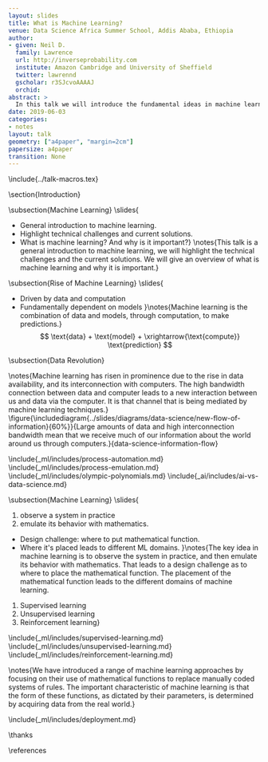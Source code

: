 ```yaml
---
layout: slides
title: What is Machine Learning?
venue: Data Science Africa Summer School, Addis Ababa, Ethiopia
author:
- given: Neil D.
  family: Lawrence
  url: http://inverseprobability.com
  institute: Amazon Cambridge and University of Sheffield
  twitter: lawrennd
  gscholar: r3SJcvoAAAAJ
  orchid: 
abstract: >
  In this talk we will introduce the fundamental ideas in machine learning. We'll develop our exposition around the ideas of prediction function and the objective function. We don't so much focus on the derivation of particular algorithms, but more the general principles involved to give an idea of the machine learning *landscape*.
date: 2019-06-03
categories:
- notes
layout: talk
geometry: ["a4paper", "margin=2cm"]
papersize: a4paper
transition: None
---
```


\include{../talk-macros.tex}

\section{Introduction}

\subsection{Machine Learning}
\slides{
* General introduction to machine learning.
* Highlight technical challenges and current solutions.
* What is machine learning? And why is it important?}
\notes{This talk is a general introduction to machine learning, we will highlight the technical challenges and the current solutions. We will give an overview of what is machine learning and why it is important.}

\subsection{Rise of Machine Learning}
\slides{
* Driven by data and computation
* Fundamentally dependent on models
}\notes{Machine learning is the combination of data and models, through computation, to make predictions.}
$$
\text{data} + \text{model} + \xrightarrow{\text{compute}} \text{prediction}
$$

\subsection{Data Revolution}

\notes{Machine learning has risen in prominence due to the rise in data availability, and its interconnection with computers. The high bandwidth connection between data and computer leads to a new interaction between us and data via the computer. It is that channel that is being mediated by machine learning techniques.}
\figure{\includediagram{../slides/diagrams/data-science/new-flow-of-information}{60%}}{Large amounts of data and high interconnection bandwidth mean that we receive much of our information about the world around us through computers.}{data-science-information-flow}

\include{_ml/includes/process-automation.md}
\include{_ml/includes/process-emulation.md}
\include{_ml/includes/olympic-polynomials.md}
\include{_ai/includes/ai-vs-data-science.md}

\subsection{Machine Learning}
\slides{
1. observe a system in practice
2. emulate its behavior with mathematics.

* Design challenge: where to put mathematical function.
* Where it's placed leads to different ML domains.
}\notes{The key idea in machine learning is to observe the system in practice, and then emulate its behavior with mathematics. That leads to a design challenge as to where to place the mathematical function. The placement of the mathematical function leads to the different domains of machine learning. 

1. Supervised learning
2. Unsupervised learning
3. Reinforcement learning}

\include{_ml/includes/supervised-learning.md}
\include{_ml/includes/unsupervised-learning.md}
\include{_ml/includes/reinforcement-learning.md}

\notes{We have introduced a range of machine learning approaches by focusing on their use of mathematical functions to replace manually coded systems of rules. The important characteristic of machine learning is that the form of these functions, as dictated by their parameters, is determined by acquiring data from the real world.}


\include{_ml/includes/deployment.md}

\thanks

\references
